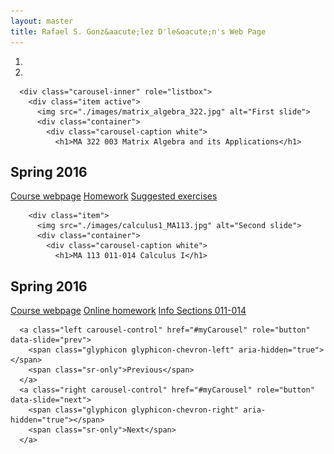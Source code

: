 ```yaml
---
layout: master
title: Rafael S. Gonz&aacute;lez D'le&oacute;n's Web Page
---
```


<div id="myCarousel" class="carousel slide" data-ride="carousel">
      <!-- Indicators -->
      <ol class="carousel-indicators">
        <li data-target="#myCarousel" data-slide-to="0" class="active"></li>
        <li data-target="#myCarousel" data-slide-to="1"></li>
      </ol>

      <div class="carousel-inner" role="listbox">
        <div class="item active">
          <img src="./images/matrix_algebra_322.jpg" alt="First slide">
          <div class="container">
            <div class="carousel-caption white">
              <h1>MA 322 003 Matrix Algebra and its Applications</h1>
  <h2>Spring 2016</h2>
  <p>
   <a class="btn btn-lg btn-primary showinfo" name="MA 322 003" href="http://dleon.combinatoria.co/pages/courses/ma322003-201601.html" role="button">Course webpage</a>
   <a class="btn btn-lg btn-primary" name="MA 322 003" href="http://webwork.as.uky.edu/webwork2/MA322003S16" role="button">Homework</a>
   <a class="btn btn-lg btn-primary showinfo" name="MA 322 003" href="/pages/courses/suggestedproblemsma322003-201601.html" role="button">Suggested exercises</a>  
  </p>
            </div>
          </div>
        </div>

        <div class="item">
          <img src="./images/calculus1_MA113.jpg" alt="Second slide">
          <div class="container">
            <div class="carousel-caption white">
              <h1>MA 113 011-014 Calculus I</h1>
  <h2>Spring 2016</h2>
  <p>
   <a class="btn btn-lg btn-primary showinfo" name="MA 113 011-014" href="http://www.ms.uky.edu/~ma113/s.16/" role="button">Course webpage</a>
   <a class="btn btn-lg btn-primary" name="MA 113 011-014" href="https://courses1.webwork.maa.org/webwork2/uky-ma113" role="button">Online homework</a>   
   <a class="btn btn-lg btn-primary showinfo" name="MA 113 011-014" href="/pages/courses/ma113-011-014-201601.html" role="button">Info Sections 011-014</a>


  </p>
            </div>
          </div>
        </div>
      </div>
      
      <a class="left carousel-control" href="#myCarousel" role="button" data-slide="prev">
        <span class="glyphicon glyphicon-chevron-left" aria-hidden="true"></span>
        <span class="sr-only">Previous</span>
      </a>
      <a class="right carousel-control" href="#myCarousel" role="button" data-slide="next">
        <span class="glyphicon glyphicon-chevron-right" aria-hidden="true"></span>
        <span class="sr-only">Next</span>
      </a>
 </div>
